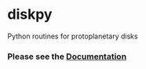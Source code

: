 # diskpy
Python routines for protoplanetary disks

### Please see the [Documentation](https://github.com/ibackus/diskpy/wiki)

